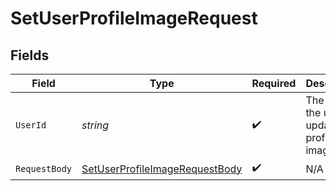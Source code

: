 # SetUserProfileImageRequest


## Fields

| Field                                                                                     | Type                                                                                      | Required                                                                                  | Description                                                                               |
| ----------------------------------------------------------------------------------------- | ----------------------------------------------------------------------------------------- | ----------------------------------------------------------------------------------------- | ----------------------------------------------------------------------------------------- |
| `UserId`                                                                                  | *string*                                                                                  | :heavy_check_mark:                                                                        | The ID of the user to update the profile image for                                        |
| `RequestBody`                                                                             | [SetUserProfileImageRequestBody](../../Models/Requests/SetUserProfileImageRequestBody.md) | :heavy_check_mark:                                                                        | N/A                                                                                       |
